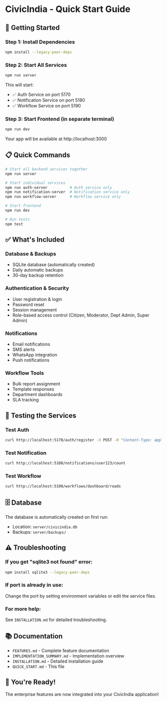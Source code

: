 # CivicIndia - Quick Start Guide

## 🚀 Getting Started

### Step 1: Install Dependencies
```bash
npm install --legacy-peer-deps
```

### Step 2: Start All Services
```bash
npm run server
```

This will start:
- ✅ Auth Service on port 5170
- ✅ Notification Service on port 5180  
- ✅ Workflow Service on port 5190

### Step 3: Start Frontend (in separate terminal)
```bash
npm run dev
```

Your app will be available at http://localhost:3000

## 📋 Quick Commands

```bash
# Start all backend services together
npm run server

# Start individual services
npm run auth-server          # Auth service only
npm run notification-server  # Notification service only
npm run workflow-server      # Workflow service only

# Start frontend
npm run dev

# Run tests
npm test
```

## ✅ What's Included

### Database & Backups
- SQLite database (automatically created)
- Daily automatic backups
- 30-day backup retention

### Authentication & Security
- User registration & login
- Password reset
- Session management
- Role-based access control (Citizen, Moderator, Dept Admin, Super Admin)

### Notifications
- Email notifications
- SMS alerts  
- WhatsApp integration
- Push notifications

### Workflow Tools
- Bulk report assignment
- Template responses
- Department dashboards
- SLA tracking

## 📝 Testing the Services

### Test Auth
```bash
curl http://localhost:5170/auth/register -X POST -H "Content-Type: application/json" -d "{\"email\":\"test@test.com\",\"password\":\"test123\"}"
```

### Test Notification
```bash
curl http://localhost:5180/notifications/user123/count
```

### Test Workflow
```bash
curl http://localhost:5190/workflows/dashboard/roads
```

## 🗄️ Database

The database is automatically created on first run:
- Location: `server/civicindia.db`
- Backups: `server/backups/`

## ⚠️ Troubleshooting

### If you get "sqlite3 not found" error:
```bash
npm install sqlite3 --legacy-peer-deps
```

### If port is already in use:
Change the port by setting environment variables or edit the service files.

### For more help:
See `INSTALLATION.md` for detailed troubleshooting.

## 📚 Documentation

- `FEATURES.md` - Complete feature documentation
- `IMPLEMENTATION_SUMMARY.md` - Implementation overview
- `INSTALLATION.md` - Detailed installation guide
- `QUICK_START.md` - This file

## 🎉 You're Ready!

The enterprise features are now integrated into your CivicIndia application!
